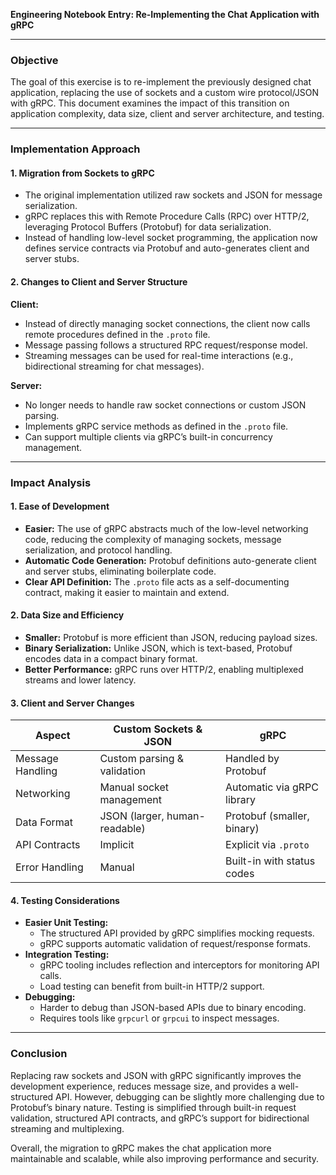 **Engineering Notebook Entry: Re-Implementing the Chat Application with gRPC**

---

### Objective
The goal of this exercise is to re-implement the previously designed chat application, replacing the use of sockets and a custom wire protocol/JSON with gRPC. This document examines the impact of this transition on application complexity, data size, client and server architecture, and testing.

---

### Implementation Approach

#### 1. Migration from Sockets to gRPC
- The original implementation utilized raw sockets and JSON for message serialization.
- gRPC replaces this with Remote Procedure Calls (RPC) over HTTP/2, leveraging Protocol Buffers (Protobuf) for data serialization.
- Instead of handling low-level socket programming, the application now defines service contracts via Protobuf and auto-generates client and server stubs.

#### 2. Changes to Client and Server Structure
**Client:**
- Instead of directly managing socket connections, the client now calls remote procedures defined in the `.proto` file.
- Message passing follows a structured RPC request/response model.
- Streaming messages can be used for real-time interactions (e.g., bidirectional streaming for chat messages).

**Server:**
- No longer needs to handle raw socket connections or custom JSON parsing.
- Implements gRPC service methods as defined in the `.proto` file.
- Can support multiple clients via gRPC’s built-in concurrency management.

---

### Impact Analysis

#### 1. Ease of Development
- **Easier:** The use of gRPC abstracts much of the low-level networking code, reducing the complexity of managing sockets, message serialization, and protocol handling.
- **Automatic Code Generation:** Protobuf definitions auto-generate client and server stubs, eliminating boilerplate code.
- **Clear API Definition:** The `.proto` file acts as a self-documenting contract, making it easier to maintain and extend.

#### 2. Data Size and Efficiency
- **Smaller:** Protobuf is more efficient than JSON, reducing payload sizes.
- **Binary Serialization:** Unlike JSON, which is text-based, Protobuf encodes data in a compact binary format.
- **Better Performance:** gRPC runs over HTTP/2, enabling multiplexed streams and lower latency.

#### 3. Client and Server Changes
| Aspect            | Custom Sockets & JSON | gRPC |
|------------------|---------------------|------|
| Message Handling | Custom parsing & validation | Handled by Protobuf |
| Networking       | Manual socket management | Automatic via gRPC library |
| Data Format      | JSON (larger, human-readable) | Protobuf (smaller, binary) |
| API Contracts    | Implicit | Explicit via `.proto` |
| Error Handling   | Manual | Built-in with status codes |

#### 4. Testing Considerations
- **Easier Unit Testing:**
  - The structured API provided by gRPC simplifies mocking requests.
  - gRPC supports automatic validation of request/response formats.
- **Integration Testing:**
  - gRPC tooling includes reflection and interceptors for monitoring API calls.
  - Load testing can benefit from built-in HTTP/2 support.
- **Debugging:**
  - Harder to debug than JSON-based APIs due to binary encoding.
  - Requires tools like `grpcurl` or `grpcui` to inspect messages.

---

### Conclusion
Replacing raw sockets and JSON with gRPC significantly improves the development experience, reduces message size, and provides a well-structured API. However, debugging can be slightly more challenging due to Protobuf’s binary nature. Testing is simplified through built-in request validation, structured API contracts, and gRPC’s support for bidirectional streaming and multiplexing.

Overall, the migration to gRPC makes the chat application more maintainable and scalable, while also improving performance and security.

